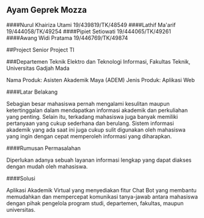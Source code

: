 ## Ayam Geprek Mozza

####Nurul Khairiza Utami  19/439819/TK/48549
####Lathif Ma'arif        19/444058/TK/49254
####Pipiet Setiowati      19/444065/TK/49261
####Awang Widi Pratama    19/446769/TK/49874

##Project Senior Project TI

###Departemen Teknik Elektro dan Teknologi Informasi, Fakultas Teknik, Universitas Gadjah Mada

Nama Produk: Asisten Akademik Maya (ADEM)
Jenis Produk: Aplikasi Web

####Latar Belakang

Sebagian besar mahasiswa pernah mengalami kesulitan maupun ketertinggalan dalam mendapatkan informasi akademik dan perkuliahan yang penting. Selain itu, terkadang mahasiswa juga banyak memiliki pertanyaan yang cukup sederhana dan berulang. Sistem informasi akademik yang ada saat ini juga cukup sulit digunakan oleh mahasiswa yang ingin dengan cepat memperoleh informasi yang diharapkan.

####Rumusan Permasalahan

Diperlukan adanya sebuah layanan informasi lengkap yang dapat diakses dengan mudah oleh mahasiswa.

####Solusi

Aplikasi Akademik Virtual yang menyediakan fitur Chat Bot yang membantu memudahkan dan mempercepat komunikasi tanya-jawab antara mahasiswa dengan pihak pengelola program studi, departemen, fakultas, maupun universitas.


